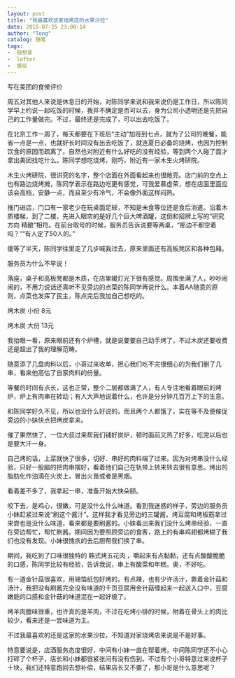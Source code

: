 ```yaml
---
layout: post
title: "我最喜欢这家烧烤店的水果沙拉"
date: 2015-07-25 23:00:14
author: "Teng"
catalog: 随笔
tags:
-  随想录
-  lofter
-  感叹
---
```

写在美团的食侯评价

周五对其他人来说是休息日的开始，对陈同学来说和我来说仍是工作日，所以陈同学早上约说一起吃饭的时候，我并不确定是否可以去，身为公司小透明还是先把自己的工作量做完。不过，最终还是完成了，可以出去吃饭了。

在北京工作一周了，每天都要在下班后“主动”加班到七点，就为了公司的晚餐，能省一点是一点，也就好长时间没有出去吃饭了，就连夏日必备的烧烤，也因为控制饮食的原因而疏离了。自然也对附近有什么好吃的没有经验，等到两个人碰了面才拿出美团找吃什么。陈同学想吃烧烤，刚巧，附近有一家木生火烤研院。

木生火烤研院，很讲究的名字，整个店面在外面看起来也很敞亮。店门前的空点上也有路边烧烤摊，陈同学表示在路边吃更有感觉，可我爱慕虚荣，想在店面里面应该会高档，安静一点，而且至少有冷气，不会像外面这样闷热。

推门进店，门口有一家老少在玩桌面足球，不知是未食等位还是食后消遣。沿着木质楼梯，到了二楼，先进入眼帘的是好几个巨大啤酒罐，这倒和招牌上写的“研究方向 精酿”相符。在前台取号的时候，服务员告诉说要等两桌，“那边不都空着吗？”“有人定了50人的。”

傻等了半天，陈同学往里走了几步喊我过去，原来里面还有高板凳区和各种包厢。

服务员为什么不早说！

落座，桌子和高板凳都是木质，在店里暖灯光下很有感觉。周围坐满了人，吵吵闹闹的，不用力说话还真听不见旁边的点菜的陈同学再说什么。本着AA随意的原则，点菜也发挥了民主，陈点完后我加自己想吃的。

烤木炭 小份 8元

烤木炭 大份 13元

我抬眼一看，原来眼前还有个炉槽，就是说要要自己动手烤了，不过木炭还要收费还是超出了我的理解范畴。

随意添了几盘肉料以后，小哥过来收单，担心我们吃不完很细心的为我们删了几串，看来他高估了自家肉料的份量。

等餐的时间有点长，这也正常，整个二层都做满了人，有人专注地看着眼前的烤炉，炉上有肉串在转动；有人大声地说着什么，也许是分分钟几百万上下的生意。

和陈同学好久不见，所以也没什么好说的，而且两个人都饿了，实在等不及便催促旁边的小妹快点把烤炭拿来。

催了果然快了，一位大叔过来帮我们铺好炭炉，顿时面前又热了好多，吃完以后也是要大汗一身。

自己烤的话，上菜就快了很多，切好、串好的肉料端了过来。因为对烤串没什么经验，只好一股脑的把肉串摆好，看着他们自己在轨带上转来转去很有意思。烤出的脂肪化作油滴在火炭上，冒出火苗或者是黑烟。

看着差不多了，我拿起一串，准备开始大快朵颐。

咬下去，是鸡心，很嫩，可是没什么什么味道。看到我迷惑的样子，旁边的服务员小妹赶紧过来说“刷这个酱汁”。这样我才看见旁边的三罐酱。烤豆腐和烤板筋拿过来尝也是没什么味道，看来都是要刷酱的。小妹看出来我们没什么烤串经验，一直在旁边帮忙，帮忙刷酱。期间因为要照顾旁边的食客，路上的有串鸡翅都烤糊了我们也没有发现。小妹很愧疚的去后厨帮我们换了串。

期间，我吃到了口味很独特的 韩式烤五花肉 ，嚼起来有点黏黏，还有点酸酸脆脆的口感，陈同学比较有经验，告诉我说，串上有酸菜和年糕。奥，不好吃。

有一道金针菇很喜欢，用锡箔纸包好烤的，有点辣，也有少许汤汁，靠着金针菇和汤汁，我把没有刷酱完全没有味道的千页豆腐用金针菇缠起来一起送入口中，豆腐嫩能的口感和金针菇的味道混在一起好极了。

烤羊肉膻味很重，也许真的是羊肉，不过在吃烤小排的时候，附着在骨头上的肉比较少，看来还是一尝味道为主。

不过我最喜欢的还是这家的水果沙拉，不知道对家烧烤店来说是不是好事。

特意要说是，店酒服务态度很好，中间有小妹一直在帮着烤，中间陈同学还不小心打碎了个杯子，店长和小妹都很紧张问有没有伤到。不过有个小哥特意过来说杯子十块，我们还特意跑回去想补偿，结果店长又不要了，那小哥是什么意思呢？
